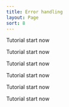 ```yaml
---
title: Error handling
layout: Page
sort: 8
---
```


Tutorial start now

Tutorial start now

Tutorial start now

Tutorial start now

Tutorial start now

Tutorial start now

